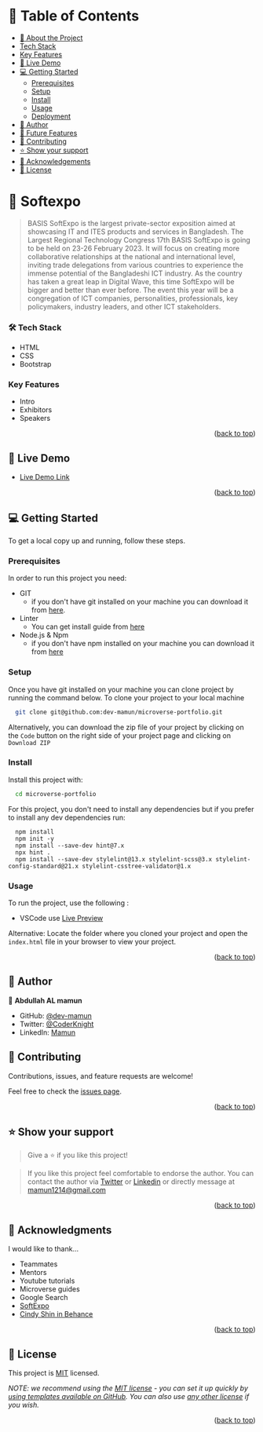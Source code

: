 <a name="readme-top"></a>

<!-- TABLE OF CONTENTS -->

# 📗 Table of Contents

- [📖 About the Project](#about-project)
- [Tech Stack](#tech-stack)
- [Key Features](#key-features)
- [🚀 Live Demo](#live-demo)
- [💻 Getting Started](#getting-started)
  - [Prerequisites](#prerequisites)
  - [Setup](#setup)
  - [Install](#install)
  - [Usage](#usage)
  - [Deployment](#triangular_flag_on_post-deployment)
- [👥 Author](#authors)
- [🔭 Future Features](#future-features)
- [🤝 Contributing](#contributing)
- [⭐️ Show your support](#support)
- [🙏 Acknowledgements](#acknowledgements)
- [📝 License](#license)

<!-- PROJECT DESCRIPTION -->

# 📖 Softexpo <a name="about-project"></a>

> BASIS SoftExpo is the largest private-sector exposition aimed at showcasing IT and ITES products and services in Bangladesh. 
> The Largest Regional Technology Congress 17th BASIS SoftExpo is going to be held on 23-26 February 2023. 
> It will focus on creating more collaborative relationships at the national and international level, inviting trade delegations from various countries to experience the immense potential of the Bangladeshi ICT industry. 
> As the country has taken a great leap in Digital Wave, this time SoftExpo will be bigger and better than ever before. The event this year will be a congregation of ICT companies, personalities, professionals, key policymakers, industry leaders, and other ICT stakeholders.

### 🛠 Tech Stack <a name="tech-stack"></a>

- HTML
- CSS
- Bootstrap

<!-- Features -->

### Key Features <a name="key-features"></a>

- Intro
- Exhibitors
- Speakers

<p align="right">(<a href="#readme-top">back to top</a>)</p>

<!-- LIVE DEMO -->

## 🚀 Live Demo <a name="live-demo"></a>

- [Live Demo Link](https://dev-mamun.github.io/softexpo/)

<p align="right">(<a href="#readme-top">back to top</a>)</p>

<!-- GETTING STARTED -->

## 💻 Getting Started <a name="getting-started"></a>

To get a local copy up and running, follow these steps.

### Prerequisites

In order to run this project you need:

- GIT
  - if you don't have git installed on your machine you can download it from [here](https://git-scm.com/downloads).
- Linter
  - You can get install guide from <a href="https://github.com/microverseinc/linters-config/tree/master/html-css">
    here</a>
- Node.js & Npm
  - if you don't have npm installed on your machine you can download it from [here](https://nodejs.org/en/)

### Setup

Once you have git installed on your machine you can clone project by running the command below.
To clone your project to your local machine

```sh
  git clone git@github.com:dev-mamun/microverse-portfolio.git
```

Alternatively, you can download the zip file of your project by clicking on the `Code` button on the right side of your
project page and clicking on `Download ZIP`

### Install

Install this project with:

```sh
  cd microverse-portfolio
```

For this project, you don't need to install any dependencies but if you prefer to install any dev dependencies run:

```
  npm install
  npm init -y
  npm install --save-dev hint@7.x
  npx hint .
  npm install --save-dev stylelint@13.x stylelint-scss@3.x stylelint-config-standard@21.x stylelint-csstree-validator@1.x

```

### Usage

To run the project, use the following :

- VSCode use [Live Preview](https://marketplace.visualstudio.com/items?itemName=ms-vscode.live-server)

Alternative: Locate the folder where you cloned your project and open the `index.html` file in your browser to view your
project.

<p align="right">(<a href="#readme-top">back to top</a>)</p>

<!-- AUTHORS -->

## 👥 Author <a name="authors"></a>

👤 **Abdullah AL mamun**

- GitHub: [@dev-mamun](https://github.com/dev-mamun)
- Twitter: [@CoderKnight](https://twitter.com/CoderKnight)
- LinkedIn: [Mamun](https://www.linkedin.com/in/dev-mamun/)

<!-- CONTRIBUTING -->

## 🤝 Contributing <a name="contributing"></a>

Contributions, issues, and feature requests are welcome!

Feel free to check the [issues page](../../issues/).

<p align="right">(<a href="#readme-top">back to top</a>)</p>

<!-- SUPPORT -->

## ⭐️ Show your support <a name="support"></a>

> Give a ⭐️ if you like this project!

> If you like this project feel comfortable to endorse the author. 
> You can contact the author via [Twitter](https://twitter.com/CoderKnight) or [Linkedin](https://www.linkedin.com/in/dev-mamun/) or directly message at mamun1214@gmail.com

<p align="right">(<a href="#readme-top">back to top</a>)</p>

<!-- ACKNOWLEDGEMENTS -->

## 🙏 Acknowledgments <a name="acknowledgements"></a>

I would like to thank...

- Teammates
- Mentors
- Youtube tutorials
- Microverse guides
- Google Search
- [SoftExpo](https://softexpo.com.bd/home)
- [Cindy Shin in Behance](https://www.behance.net/adagio07)

<p align="right">(<a href="#readme-top">back to top</a>)</p>

<!-- LICENSE -->

## 📝 License <a name="license"></a>

This project is [MIT](./LICENSE) licensed.

_NOTE: we recommend using the [MIT license](https://choosealicense.com/licenses/mit/) - you can set it up quickly
by [using templates available on GitHub](https://docs.github.com/en/communities/setting-up-your-project-for-healthy-contributions/adding-a-license-to-a-repository).
You can also use [any other license](https://choosealicense.com/licenses/) if you wish._

<p align="right">(<a href="#readme-top">back to top</a>)</p>
